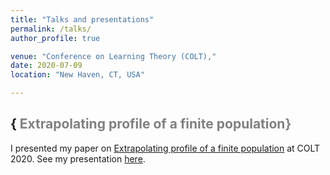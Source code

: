 ```yaml
---
title: "Talks and presentations"
permalink: /talks/
author_profile: true

venue: "Conference on Learning Theory (COLT),"
date: 2020-07-09
location: "New Haven, CT, USA"

---
```


{<span style='color:grey'> Extrapolating profile of a finite population}
-----------------------------------------------------

I presented my paper on [Extrapolating profile of a finite population](https://janasoham.github.io/publication/COLT-urn)
at COLT 2020. See my presentation [here](https://www.youtube.com/watch?v=RtNtFULGRnA&ab_channel=COLT).
